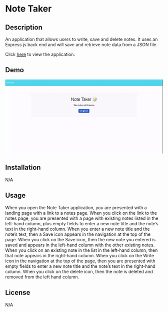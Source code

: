 # Note Taker

## Description

An application that allows users to write, save and delete notes. It uses an Express.js back end and will save and retrieve note data from a JSON file.

Click [here](https://note-taker-app-siera.herokuapp.com/) to view the application.

## Demo

![GIF](./public/assets/images/note-taker-demo.gif)

## Installation

N/A

## Usage

When you open the Note Taker application, you are presented with a landing page with a link to a notes page.
When you click on the link to the notes page, you are presented with a page with existing notes listed in the left-hand column, plus empty fields to enter a new note title and the note’s text in the right-hand column.
When you enter a new note title and the note’s text, then a Save icon appears in the navigation at the top of the page.
When you click on the Save icon, then the new note you entered is saved and appears in the left-hand column with the other existing notes.
When you click on an existing note in the list in the left-hand column, then that note appears in the right-hand column.
When you click on the Write icon in the navigation at the top of the page, then you are presented with empty fields to enter a new note title and the note’s text in the right-hand column.
When you click on the delete icon, then the note is deleted and removed from the left hand column.

## License

N/A
